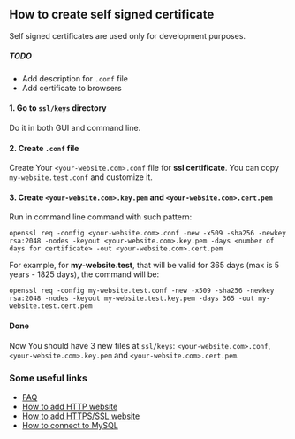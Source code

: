 How to create self signed certificate
-------

Self signed certificates are used only for development purposes.

##### TODO

- Add description for `.conf` file
- Add certificate to browsers

#### 1. Go to `ssl/keys` directory

Do it in both GUI and command line.

#### 2. Create `.conf` file

Create Your `<your-website.com>.conf` file for **ssl certificate**. You can copy `my-website.test.conf` and customize it.

#### 3. Create `<your-website.com>.key.pem` and `<your-website.com>.cert.pem`

Run in command line command with such pattern:

```shell script
openssl req -config <your-website.com>.conf -new -x509 -sha256 -newkey rsa:2048 -nodes -keyout <your-website.com>.key.pem -days <number of days for certificate> -out <your-website.com>.cert.pem
```

For example, for **my-website.test**, that will be valid for 365 days (max is 5 years - 1825 days), the command will be:

```shell script
openssl req -config my-website.test.conf -new -x509 -sha256 -newkey rsa:2048 -nodes -keyout my-website.test.key.pem -days 365 -out my-website.test.cert.pem
```

#### Done

Now You should have 3 new files at `ssl/keys`: `<your-website.com>.conf`, `<your-website.com>.key.pem` and `<your-website.com>.cert.pem`.

### Some useful links

- [FAQ](faq.markdown)
- [How to add HTTP website](how-to-add-website.markdown)
- [How to add HTTPS/SSL website](how-to-add-ssl-website.markdown)
- [How to connect to MySQL](how-to-connect-to-mysql.markdown)